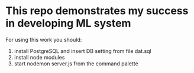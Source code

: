 # This repo demonstrates my success in developing ML system

For using this work you should:
1) install PostgreSQL and insert DB setting from file dat.sql
2) install node modules 
3) start nodemon server.js from the command palette
